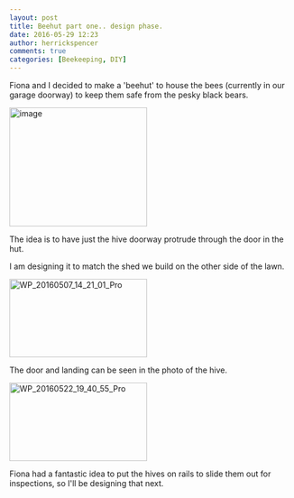 ```yaml
---
layout: post
title: Beehut part one.. design phase.
date: 2016-05-29 12:23
author: herrickspencer
comments: true
categories: [Beekeeping, DIY]
---
```

Fiona and I decided to make a 'beehut' to house the bees (currently in our garage doorway) to keep them safe from the pesky black bears. </p>

<a href="/{{ site.postMedia }}/2016/05/image.png"><img title="image" style="border-top:0;border-right:0;background-image:none;border-bottom:0;padding-top:0;padding-left:0;border-left:0;margin:0;display:inline;padding-right:0;" border="0" alt="image" src="/{{ site.postMedia }}/2016/05/image_thumb.png" width="244" height="211" /></a>

The idea is to have just the hive doorway protrude through the door in the hut. 

I am designing it to match the shed we build on the other side of the lawn. 

<a href="/{{ site.postMedia }}/2016/05/wp_20160507_14_21_01_pro.jpg"><img title="WP_20160507_14_21_01_Pro" style="border-top:0;border-right:0;background-image:none;border-bottom:0;padding-top:0;padding-left:0;border-left:0;display:inline;padding-right:0;" border="0" alt="WP_20160507_14_21_01_Pro" src="/{{ site.postMedia }}/2016/05/wp_20160507_14_21_01_pro_thumb.jpg" width="244" height="139" /></a>

The door and landing can be seen in the photo of the hive. 

<a href="/{{ site.postMedia }}/2016/05/wp_20160522_19_40_55_pro.jpg"><img title="WP_20160522_19_40_55_Pro" style="border-top:0;border-right:0;background-image:none;border-bottom:0;padding-top:0;padding-left:0;border-left:0;display:inline;padding-right:0;" border="0" alt="WP_20160522_19_40_55_Pro" src="/{{ site.postMedia }}/2016/05/wp_20160522_19_40_55_pro_thumb.jpg" width="244" height="139" /></a>

Fiona had a fantastic idea to put the hives on rails to slide them out for inspections, so I'll be designing that next.

